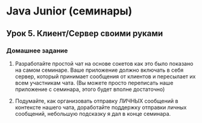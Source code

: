 # Java Junior (семинары)
## Урок 5. Клиент/Сервер своими руками

### Домашнее задание
1. Разработайте простой чат на основе сокетов как это было показано на самом семинаре. Ваше приложение должно включать в себя сервер, который принимает сообщения от клиентов и пересылает их всем участникам чата. (Вы можете просто переписать наше приложение с семинара, этого будет вполне достаточно)

2. Подумайте, как организовать отправку ЛИЧНЫХ сообщений в контексте нашего чата, доработайте поддержку отправки личных сообщений, небольшую подсказку я дал в конце семинара.